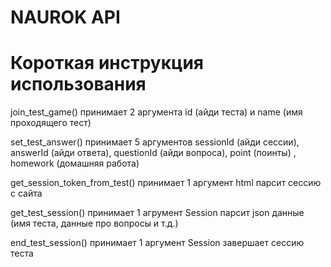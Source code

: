 # NAUROK API

# Короткая инструкция использования

join_test_game() принимает 2 аргумента id (айди теста) и name (имя проходящего тест)

set_test_answer() принимает 5 аргументов sessionId (айди сессии), answerId (айди ответа), questionId (айди вопроса), point (поинты) , homework (домашняя работа)

get_session_token_from_test() принимает 1 аргумент html парсит сессию с сайта

get_test_session() принимает 1 агрумент Session парсит json данные (имя теста, данные про вопросы и т.д.)

end_test_session() принимает 1 аргумент Session завершает сессию теста

